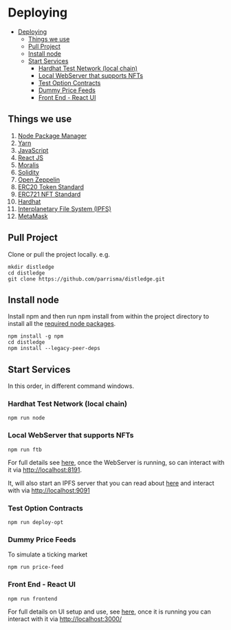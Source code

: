 # Deploying

- [Deploying](#deploying)
  - [Things we use](#things-we-use)
  - [Pull Project](#pull-project)
  - [Install node](#install-node)
  - [Start Services](#start-services)
    - [Hardhat Test Network (local chain)](#hardhat-test-network-local-chain)
    - [Local WebServer that supports NFTs](#local-webserver-that-supports-nfts)
    - [Test Option Contracts](#test-option-contracts)
    - [Dummy Price Feeds](#dummy-price-feeds)
    - [Front End - React UI](#front-end---react-ui)

## Things we use

1. [Node Package Manager](https://docs.npmjs.com/)
2. [Yarn](https://yarnpkg.com/)
3. [JavaScript](https://www.w3schools.com/js/)
4. [React JS](https://react.dev/)
5. [Moralis](https://moralis.io/)
6. [Solidity](https://docs.soliditylang.org/en/v0.8.20/)
7. [Open Zeppelin](https://www.openzeppelin.com/)
8. [ERC20 Token Standard](https://docs.openzeppelin.com/contracts/4.x/erc20)
9. [ERC721 NFT Standard](https://docs.openzeppelin.com/contracts/4.x/erc721)
10. [Hardhat](https://hardhat.org/)
11. [Interplanetary File System (IPFS)](https://ipfs.tech/)
12. [MetaMask](https://metamask.io/)

## Pull Project

Clone or pull the project locally. e.g.

```text
mkdir distledge
cd distledge
git clone https://github.com/parrisma/distledge.git
```

## Install node

Install npm and then run npm install from within the project directory to install all the [required node packages](https://github.com/parrisma/distledge/blob/main/package.json).

```text
npm install -g npm
cd distledge
npm install --legacy-peer-deps
```

## Start Services

In this order, in different command windows.

### Hardhat Test Network (local chain)

```text
npm run node
```

### Local WebServer that supports NFTs

```text
npm run ftb
```

For full details see [here](../howto/strart-environment.md), once the WebServer is running, so can interact with it via [http://localhost:8191](http://localhost:8191).

It, will also start an IPFS server that you can read about [here](../howto/ipfs.md) and interact with via [http://localhost:9091](http://localhost:9091)

### Test Option Contracts

```text
npm run deploy-opt
```

### Dummy Price Feeds

To simulate a ticking market

```text
npm run price-feed
```

### Front End - React UI

```text
npm run frontend
```

For full details on UI setup and use, see [here](../howto/start-ui.md), once it is running you can interact with it via [http://localhost:3000/](http://localhost:3000/)
